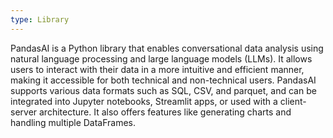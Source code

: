 ```yaml
---
type: Library
---
```


PandasAI is a Python library that enables conversational data analysis using natural language processing and large language models (LLMs). It allows users to interact with their data in a more intuitive and efficient manner, making it accessible for both technical and non-technical users. PandasAI supports various data formats such as SQL, CSV, and parquet, and can be integrated into Jupyter notebooks, Streamlit apps, or used with a client-server architecture. It also offers features like generating charts and handling multiple DataFrames.